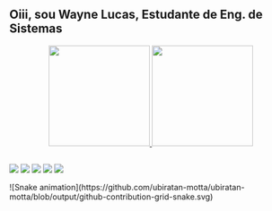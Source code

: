 ## Oiii, sou Wayne Lucas, Estudante de Eng. de Sistemas
<div align="center">
  <a href="https://github.com/sanji2225">
 <img height="180em" src="https://github-readme-stats.vercel.app/api?username=sanji2225&show_icons=true&theme=dark&include_all_commits=true&count_private=true"/>
 <img height="180em" src="https://github-readme-stats.vercel.app/api/top-langs/?username=sanji2225&layout=compact&langs_count=7&theme=dark"/>
</div>


##  
  
</div>

  <a href="https://www.instagram.com/wayne.lucas081/" target="_blank"><img src="https://img.shields.io/badge/Instagram-E4405F?style=for-the-badge&logo=instagram&logoColor=white" target="_blank"></a>
 	<a href="https://twitter.com/U_NLSR" target="blank"><img src="https://img.shields.io/badge/Twitter-1DA1F2?style=for-the-badge&logo=twitter&logoColor=white" target="_blank"></a>
  <a href="https://www.twitch.tv/waynelucaxs" target="_blank"><img src="https://img.shields.io/badge/Twitch-9146FF?style=for-the-badge&logo=twitch&logoColor=white" target="_blank"></a>
 <a href = "mailto:lucaswayne779@gmail.com"><img src="https://img.shields.io/badge/-Gmail-%23333?style=for-the-badge&logo=gmail&logoColor=white" target="_blank"></a>
  <a href="https://www.linkedin.com/in/wayne-lucas-santos-rodrigues-8b8551238/" target="_blank"><img src="https://img.shields.io/badge/-LinkedIn-%230077B5?style=for-the-badge&logo=linkedin&logoColor=white" target="_blank"></a> 
  
  
 </div>
   ![Snake animation](https://github.com/ubiratan-motta/ubiratan-motta/blob/output/github-contribution-grid-snake.svg)
  </div>
  
